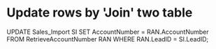 # Update rows by 'Join' two table
  
  UPDATE Sales_Import SI
  SET AccountNumber = RAN.AccountNumber
  FROM RetrieveAccountNumber RAN
  WHERE RAN.LeadID = SI.LeadID; 
